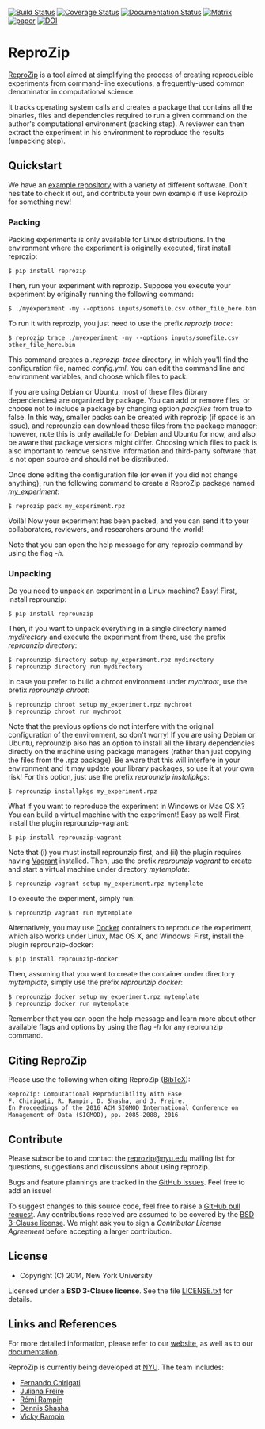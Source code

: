 [![Build Status](https://github.com/VIDA-NYU/reprozip/workflows/Test/badge.svg)](https://github.com/VIDA-NYU/reprozip/actions)
[![Coverage Status](https://codecov.io/github/VIDA-NYU/reprozip/coverage.svg?branch=1.x)](https://codecov.io/github/VIDA-NYU/reprozip?branch=1.x)
[![Documentation Status](https://readthedocs.org/projects/reprozip/badge/?version=1.x)](https://docs.reprozip.org/en/1.x/)
[![Matrix](https://img.shields.io/badge/chat-matrix.org-blue.svg)](https://riot.im/app/#/room/#reprozip:matrix.org)
[![paper](https://img.shields.io/badge/JOSS-10.21105%2Fjoss.00107-green.svg)](http://joss.theoj.org/papers/b578b171263c73f64dfb9d040ca80fe0)
[![DOI](https://img.shields.io/badge/DOI-10.5281%2Fzenodo.7613579-green.svg)](https://doi.org/10.5281/zenodo.7613579)

ReproZip
========

[ReproZip][web] is a tool aimed at simplifying the process of creating reproducible experiments from command-line executions, a frequently-used common denominator in computational science.

It tracks operating system calls and creates a package that contains all the binaries, files and dependencies required to run a given command on the author's computational environment (packing step). A reviewer can then extract the experiment in his environment to reproduce the results (unpacking step).

Quickstart
----------

We have an [example repository](https://github.com/VIDA-NYU/reprozip-examples) with a variety of different software. Don't hesitate to check it out, and contribute your own example if use ReproZip for something new!

### Packing

Packing experiments is only available for Linux distributions. In the environment where the experiment is originally executed, first install reprozip:

    $ pip install reprozip

Then, run your experiment with reprozip. Suppose you execute your experiment by originally running the following command:

    $ ./myexperiment -my --options inputs/somefile.csv other_file_here.bin

To run it with reprozip, you just need to use the prefix *reprozip trace*:

    $ reprozip trace ./myexperiment -my --options inputs/somefile.csv other_file_here.bin

This command creates a *.reprozip-trace* directory, in which you'll find the configuration file, named *config.yml*. You can edit the command line and environment variables, and choose which files to pack.

If you are using Debian or Ubuntu, most of these files (library dependencies) are organized by package. You can add or remove files, or choose not to include a package by changing option *packfiles* from true to false. In this way, smaller packs can be created with reprozip (if space is an issue), and reprounzip can download these files from the package manager; however, note this is only available for Debian and Ubuntu for now, and also be aware that package versions might differ. Choosing which files to pack is also important to remove sensitive information and third-party software that is not open source and should not be distributed.

Once done editing the configuration file (or even if you did not change anything), run the following command to create a ReproZip package named *my_experiment*:

    $ reprozip pack my_experiment.rpz

Voil&agrave;! Now your experiment has been packed, and you can send it to your collaborators, reviewers, and researchers around the world!

Note that you can open the help message for any reprozip command by using the flag *-h*.

### Unpacking

Do you need to unpack an experiment in a Linux machine? Easy! First, install reprounzip:

    $ pip install reprounzip

Then, if you want to unpack everything in a single directory named *mydirectory* and execute the experiment from there, use the prefix *reprounzip directory*:

    $ reprounzip directory setup my_experiment.rpz mydirectory
    $ reprounzip directory run mydirectory

In case you prefer to build a chroot environment under *mychroot*, use the prefix *reprounzip chroot*:

    $ reprounzip chroot setup my_experiment.rpz mychroot
    $ reprounzip chroot run mychroot

Note that the previous options do not interfere with the original configuration of the environment, so don't worry! If you are using Debian or Ubuntu, reprounzip also has an option to install all the library dependencies directly on the machine using package managers (rather than just copying the files from the .rpz package). Be aware that this will interfere in your environment and it may update your library packages, so use it at your own risk! For this option, just use the prefix *reprounzip installpkgs*:

    $ reprounzip installpkgs my_experiment.rpz

What if you want to reproduce the experiment in Windows or Mac OS X? You can build a virtual machine with the experiment! Easy as well! First, install the plugin reprounzip-vagrant:

    $ pip install reprounzip-vagrant

Note that (i) you must install reprounzip first, and (ii) the plugin requires having [Vagrant][vagrant] installed. Then, use the prefix *reprounzip vagrant* to create and start a virtual machine under directory *mytemplate*:

    $ reprounzip vagrant setup my_experiment.rpz mytemplate

To execute the experiment, simply run:

    $ reprounzip vagrant run mytemplate

Alternatively, you may use [Docker][docker] containers to reproduce the experiment, which also works under Linux, Mac OS X, and Windows! First, install the plugin reprounzip-docker:

    $ pip install reprounzip-docker

Then, assuming that you want to create the container under directory *mytemplate*, simply use the prefix *reprounzip docker*:

    $ reprounzip docker setup my_experiment.rpz mytemplate
    $ reprounzip docker run mytemplate

Remember that you can open the help message and learn more about other available flags and options by using the flag *-h* for any reprounzip command.

Citing ReproZip
---------------

Please use the following when citing ReproZip ([BibTeX](CITATION.txt)):

    ReproZip: Computational Reproducibility With Ease
    F. Chirigati, R. Rampin, D. Shasha, and J. Freire.
    In Proceedings of the 2016 ACM SIGMOD International Conference on Management of Data (SIGMOD), pp. 2085-2088, 2016

Contribute
----------

Please subscribe to and contact the [reprozip@nyu.edu](https://groups.google.com/a/nyu.edu/g/reprozip) mailing list for questions, suggestions and discussions about using reprozip.

Bugs and feature plannings are tracked in the [GitHub issues](https://github.com/VIDA-NYU/reprozip/issues). Feel free to add an issue!

To suggest changes to this source code, feel free to raise a [GitHub pull request](https://github.com/VIDA-NYU/reprozip/pulls).  Any contributions received are assumed to be covered by the [BSD 3-Clause license](LICENSE.txt). We might ask you to sign a _Contributor License Agreement_ before accepting a larger contribution.

License
-------

* Copyright (C) 2014, New York University

Licensed under a **BSD 3-Clause license**. See the file [LICENSE.txt](LICENSE.txt) for details.

Links and References
--------------------

For more detailed information, please refer to our [website][web], as well as to our [documentation][docs].

ReproZip is currently being developed at [NYU][nyu]. The team includes:

* [Fernando Chirigati][fc]
* [Juliana Freire][jf]
* [Rémi Rampin][rr]
* [Dennis Shasha][ds]
* [Vicky Rampin][vr]

[vagrant]: https://www.vagrantup.com/
[docker]: https://www.docker.com/
[docs]: https://docs.reprozip.org/
[web]: https://www.reprozip.org/
[pz]: https://pypi.python.org/pypi/reprozip
[puz]: https://pypi.python.org/pypi/reprounzip
[puzd]: https://pypi.python.org/pypi/reprounzip-docker
[puzv]: https://pypi.python.org/pypi/reprounzip-vagrant
[fc]: http://fchirigati.com/
[jf]: https://vgc.poly.edu/~juliana/
[rr]: https://remi.rampin.org/
[ds]: http://cs.nyu.edu/shasha/
[vr]: https://vicky.rampin.org/
[nyu]: http://engineering.nyu.edu/
